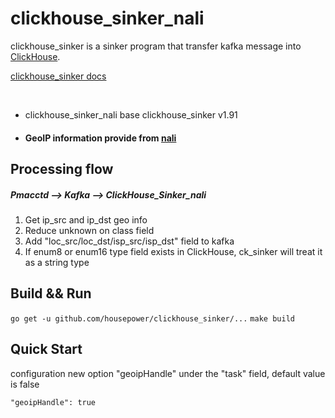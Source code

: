 # clickhouse_sinker_nali

clickhouse_sinker is a sinker program that transfer kafka message into [ClickHouse](https://clickhouse.yandex/).

[clickhouse_sinker docs](https://housepower.github.io/clickhouse_sinker/dev/introduction.html#features)  

<br>

- clickhouse_sinker_nali base clickhouse_sinker v1.91

- #### GeoIP information provide from [nali](https://github.com/zu1k/nali)

## Processing flow
##### Pmacctd --> Kafka --> ClickHouse_Sinker_nali
1. Get ip_src and ip_dst geo info
2. Reduce unknown on class field
3. Add "loc_src/loc_dst/isp_src/isp_dst" field to kafka
4. If enum8 or enum16 type field exists in ClickHouse, ck_sinker will treat it as a string type

## Build && Run
`go get -u github.com/housepower/clickhouse_sinker/...`
`make build`

## Quick Start
configuration new option "geoipHandle" under the "task" field, default value is false

`"geoipHandle": true`
